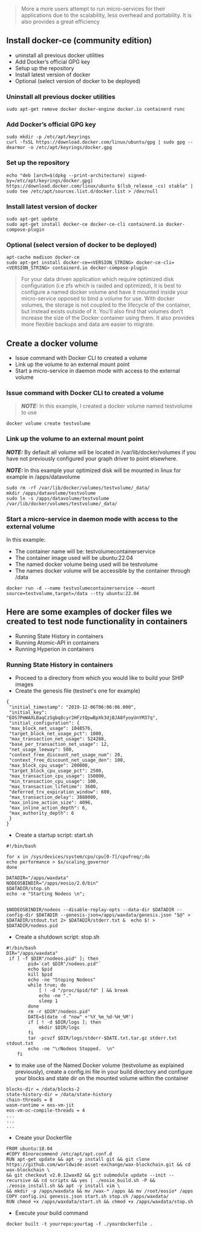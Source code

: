 >More a more users attempt to run micro-services for their applications due to the scalability, less overhead and portability. It is also provides a great efficiency

## Install docker-ce (community edition)
- uninstall all previous docker utilities
- Add Docker’s official GPG key
- Setup up the repository
- Install latest version of docker
- Optional (select version of docker to be deployed)

### Uninstall all previous docker utilities
```
sudo apt-get remove docker docker-engine docker.io containerd runc
```
### Add Docker’s official GPG key
```
sudo mkdir -p /etc/apt/keyrings
curl -fsSL https://download.docker.com/linux/ubuntu/gpg | sudo gpg --dearmor -o /etc/apt/keyrings/docker.gpg
```
### Set up the repository
```
echo "deb [arch=$(dpkg --print-architecture) signed-by=/etc/apt/keyrings/docker.gpg] https://download.docker.com/linux/ubuntu $(lsb_release -cs) stable" | sudo tee /etc/apt/sources.list.d/docker.list > /dev/null
```
### Install latest version of docker
```
sudo apt-get update
sudo apt-get install docker-ce docker-ce-cli containerd.io docker-compose-plugin
```
### Optional (select version of docker to be deployed)
```
apt-cache madison docker-ce
sudo apt-get install docker-ce=<VERSION_STRING> docker-ce-cli=<VERSION_STRING> containerd.io docker-compose-plugin
```

>For your data driven application which require optimized disk configuration (i.e zfs which is raided and optimized), it is best to configure a named docker volume and have it mounted inside your micro-service opposed to bind a volume for use. With docker volumes, the storage is not coupled to the lifecycle of the container, but instead exists outside of it. You’ll also find that volumes don’t increase the size of the Docker container using them. It also provides more flexible backups and data are easier to migrate.

## Create a docker volume
- Issue command with Docker CLI to created a volume
- Link up the volume to an external mount point
- Start a micro-service in daemon mode with access to the external volume

### Issue command with Docker CLI to created a volume
> **_NOTE:_** In this example, I created a docker volume named testvolume to use
```
docker volume create testvolume
```
### Link up the volume to an external mount point
**_NOTE:_** By default all volume will be located in /var/lib/docker/volumes if you have not previously configured your graph driver to point elsewhere. 

**_NOTE:_** In this example your optimized disk will be mounted in linux for example in /apps/datavolume
```
sudo rm -rf /var/lib/docker/volumes/testvolume/_data/
mkdir /apps/datavolume/testvolume
sudo ln -s /apps/datavolume/testvolume /var/lib/docker/volumes/testvolume/_data/
```
### Start a micro-service in daemon mode with access to the external volume
In this example: 
- The container name will be: testvolumecontainerservice
- The container image used will be ubuntu:22.04
- The named docker volume being used will be testvolume
- The names docker volume will be accessible by the container through /data
```
docker run -d --name testvolumecontainerservice --mount source=testvolume,target=/data --tty ubuntu:22.04
```

## Here are some examples of docker files we created to test node functionality in containers
- Running State History in containers
- Running Atomic-API in containers
- Running Hyperion in containers

### Running State History in containers
- Proceed to a directory from which you would like to build your SHIP images
- Create the genesis file (testnet's one for example)
```
{
 "initial_timestamp": "2019-12-06T06:06:06.000",
 "initial_key": "EOS7PmWAXLBaqCzSgbq8cyr2HFztQpwBpXk3djBJA8fyoyUnYM37q",
 "initial_configuration": {
 "max_block_net_usage": 1048576,
 "target_block_net_usage_pct": 1000,
 "max_transaction_net_usage": 524288,
 "base_per_transaction_net_usage": 12,
 "net_usage_leeway": 500,
 "context_free_discount_net_usage_num": 20,
 "context_free_discount_net_usage_den": 100,
 "max_block_cpu_usage": 200000,
 "target_block_cpu_usage_pct": 2500,
 "max_transaction_cpu_usage": 150000,
 "min_transaction_cpu_usage": 100,
 "max_transaction_lifetime": 3600,
 "deferred_trx_expiration_window": 600,
 "max_transaction_delay": 3888000,
 "max_inline_action_size": 4096,
 "max_inline_action_depth": 6,
 "max_authority_depth": 6
 }
}
```
- Create a startup script: start.sh
```
#!/bin/bash

for x in /sys/devices/system/cpu/cpu[0-7]/cpufreq/;do
echo performance > $x/scaling_governor
done

DATADIR="/apps/waxdata"
NODEOSBINDIR="/apps/eosio/2.0/bin"
$DATADIR/stop.sh
echo -e "Starting Nodeos \n";


$NODEOSBINDIR/nodeos --disable-replay-opts --data-dir $DATADIR --config-dir $DATADIR --genesis-json=/apps/waxdata/genesis.json "$@" > $DATADIR/stdout.txt 2> $DATADIR/stderr.txt &  echo $! > $DATADIR/nodeos.pid
```
- Create a shutdown script: stop.sh
```
#!/bin/bash
DIR="/apps/waxdata"
 if [ -f $DIR"/nodeos.pid" ]; then
        pid=`cat $DIR"/nodeos.pid"`
        echo $pid
        kill $pid
        echo -ne "Stoping Nodeos"
        while true; do
            [ ! -d "/proc/$pid/fd" ] && break
            echo -ne "."
            sleep 1
        done
        rm -r $DIR"/nodeos.pid"
        DATE=$(date -d "now" +'%Y_%m_%d-%H_%M')
        if [ ! -d $DIR/logs ]; then
            mkdir $DIR/logs
        fi
        tar -pcvzf $DIR/logs/stderr-$DATE.txt.tar.gz stderr.txt stdout.txt
        echo -ne "\rNodeos Stopped.  \n"
    fi
```
- to make use of the Named Docker volume (testvolume as explained previously), create a config.ini file in your build directory and configure your blocks and state dir on the mounted volume within the container
```
blocks-dir = /data/blocks-2
state-history-dir = /data/state-history
chain-threads = 8
wasm-runtime = eos-vm-jit
eos-vm-oc-compile-threads = 4
...
...
...
```
- Create your Dockerfile
```
FROM ubuntu:18.04
#COPY 01norecommend /etc/apt/apt.conf.d
RUN apt-get update && apt -y install git && git clone https://github.com/worldwide-asset-exchange/wax-blockchain.git && cd wax-blockchain \
&& git checkout v2.0.12wax02 && git submodule update --init --recursive && cd scripts && yes | ./eosio_build.sh -P && ./eosio_install.sh && apt -y install vim \
&& mkdir -p /apps/waxdata && mv /wax-* /apps && mv /root/eosio* /apps
COPY config.ini genesis.json start.sh stop.sh /apps/waxdata/
RUN chmod +x /apps/waxdata/start.sh && chmod +x /apps/waxdata/stop.sh
```
- Execute your build command
```
docker built -t yourrepo:yourtag -f ./yourdockerfile .
```





